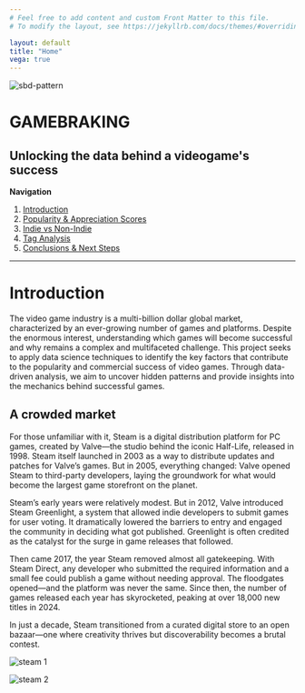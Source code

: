 ```yaml
---
# Feel free to add content and custom Front Matter to this file.
# To modify the layout, see https://jekyllrb.com/docs/themes/#overriding-theme-defaults

layout: default
title: "Home"
vega: true
---
```


<div class="full-width-wrapper">
    <img src="{{ site.baseurl }}/assets/images/header.svg" alt="sbd-pattern" class="full-width-image">
</div>


# GAMEBRAKING
## Unlocking the data behind a videogame's success

**Navigation**

1. [Introduction](#1-Introduction)
2. [Popularity & Appreciation Scores](#2-Popularity-&-Appreciation-Scores)
3. [Indie vs Non-Indie](#3-Indie-vs-Non-Indie)
4. [Tag Analysis](#4-Tag-Analysis)
5. [Conclusions & Next Steps](#5-Conclusions-&-Next-Steps)
 
---

# Introduction
The video game industry is a multi-billion dollar global market, characterized by an ever-growing number of games and platforms. Despite the enormous interest, understanding which games will become successful and why remains a complex and multifaceted challenge. This project seeks to apply data science techniques to identify the key factors that contribute to the popularity and commercial success of video games. Through data-driven analysis, we aim to uncover hidden patterns and provide insights into the mechanics behind successful games.

## A crowded market
 For those unfamiliar with it, Steam is a digital distribution platform for PC games, created by Valve—the studio behind the iconic Half-Life, released in 1998. Steam itself launched in 2003 as a way to distribute updates and patches for Valve’s games. But in 2005, everything changed: Valve opened Steam to third-party developers, laying the groundwork for what would become the largest game storefront on the planet.
 
Steam’s early years were relatively modest. But in 2012, Valve introduced Steam Greenlight, a system that allowed indie developers to submit games for user voting. It dramatically lowered the barriers to entry and engaged the community in deciding what got published. Greenlight is often credited as the catalyst for the surge in game releases that followed.
 
Then came 2017, the year Steam removed almost all gatekeeping. With Steam Direct, any developer who submitted the required information and a small fee could publish a game without needing approval. The floodgates opened—and the platform was never the same. Since then, the number of games released each year has skyrocketed, peaking at over 18,000 new titles in 2024.
 
In just a decade, Steam transitioned from a curated digital store to an open bazaar—one where creativity thrives but discoverability becomes a brutal contest.

![steam 1](assets/images/steamdb_game_releases_per_year.png)

![steam 2](assets/images/steamdb_game_releases_per_month.png)


<div style="height: 400px">
<vegachart schema-url="/g1-2025-website/assets/charts/metacritic.json" style="width: 100%; height: 100%"></vegachart>
</div>


